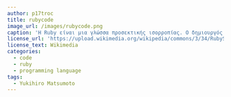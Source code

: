 ```yaml
---
author: p17troc
title: rubycode
image_url: /images/rubycode.png
caption: 'Η Ruby είναι μια γλώσσα προσεκτικής ισορροπίας. Ο δημιουργός της, Yukihiro Matsumoto, συνδύασε τμήματα των αγαπημένων του γλωσσών (Perl, Smalltalk, Eiffel, Ada και Lisp) για να σχηματίσει μια νέα γλώσσα που εξισορρόπησε τον λειτουργικό προγραμματισμό με τον επιτακτικό προγραμματισμό.'
license_url: 'https://upload.wikimedia.org/wikipedia/commons/3/34/RubySourceCode.png'
license_text: Wikimedia
categories:
  - code
  - ruby
  - programming language
tags:
  - Yukihiro Matsumoto
---
```

